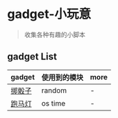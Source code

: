 # gadget-小玩意

> 收集各种有趣的小脚本

## gadget List

| gadget                | 使用到的模块 | more |
| --------------------- | ------------ | ---- |
| [掷骰子](./掷骰子.md) | random       | -    |
| [跑马灯](./跑马灯.md) | os time      | -    |
